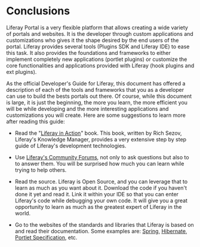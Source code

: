 
# Conclusions

Liferay Portal is a very flexible platform that allows creating a wide variety of portals and websites. It is the developer through custom applications and customizations who gives it the shape desired by the end users of the portal. Liferay provides several tools (Plugins SDK and Liferay IDE) to ease this task. It also provides the foundations and frameworks to either implement completely new applications (portlet plugins) or customize the core functionalities and applications provided with Liferay (hook plugins and ext plugins).

As the official Developer's Guide for Liferay, this document has offered a description of each of the tools and frameworks that you as a developer can use to build the bests portals out there. Of course, while this document is large, it is just the beginning, the more you learn, the more efficient you will be while developing and the more interesting applications and customizations you will create. Here are some suggestions to learn more after reading this guide:

-   Read the "[Liferay in Action](http://affiliate.manning.com/idevaffiliate.php?id=1133&url=7&tid1=liferaywebsite)" book. This book, written by Rich Sezov, Liferay's Knowledge Manager, provides a very extensive step by step guide of Liferay's development technologies.

-   Use [Liferay's Community Forums](http://forum.liferay.com/), not only to ask questions but also to to answer them. You will be surprised how much you can learn while trying to help others.

-   Read the source. Liferay is Open Source, and you can leverage that to learn as much as you want about it. Download the code if you haven't done it yet and read it. Link it within your IDE so that you can enter Liferay's code while debugging your own code. It will give you a great opportunity to learn as much as the greatest expert of Liferay in the world.

-   Go to the websites of the standards and libraries that Liferay is based on and read their documentation. Some examples are: [Spring](http://www.springsource.org/), [Hibernate](http://www.hibernate.org/), [Portlet Specification](http://jcp.org/en/jsr/detail?id=286), etc.


